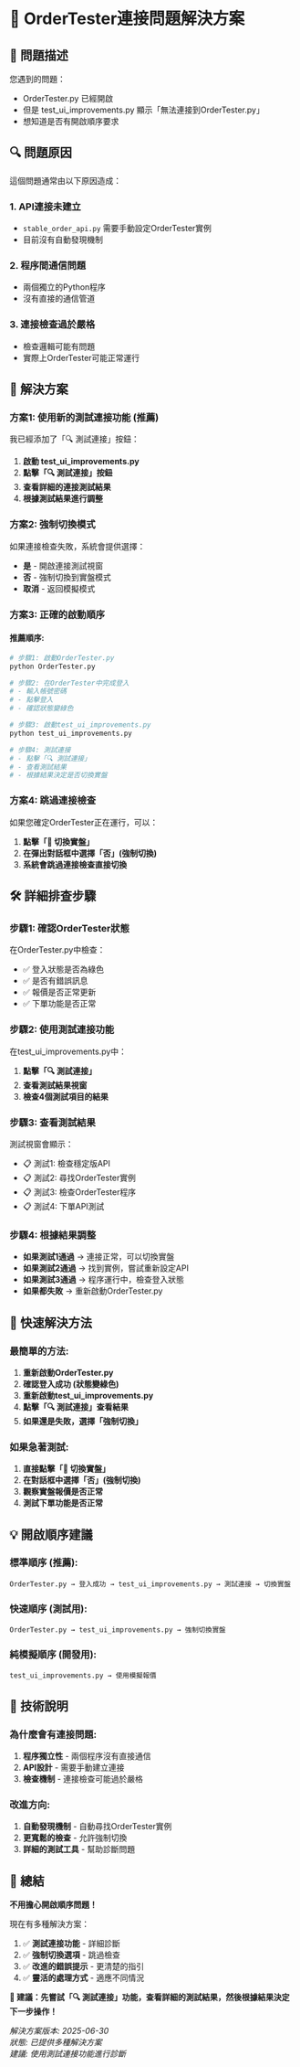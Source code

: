 # 🔧 OrderTester連接問題解決方案

## 🚨 **問題描述**

您遇到的問題：
- OrderTester.py 已經開啟
- 但是 test_ui_improvements.py 顯示「無法連接到OrderTester.py」
- 想知道是否有開啟順序要求

## 🔍 **問題原因**

這個問題通常由以下原因造成：

### 1. **API連接未建立**
- `stable_order_api.py` 需要手動設定OrderTester實例
- 目前沒有自動發現機制

### 2. **程序間通信問題**
- 兩個獨立的Python程序
- 沒有直接的通信管道

### 3. **連接檢查過於嚴格**
- 檢查邏輯可能有問題
- 實際上OrderTester可能正常運行

## 🎯 **解決方案**

### **方案1: 使用新的測試連接功能 (推薦)**

我已經添加了「🔍 測試連接」按鈕：

1. **啟動 test_ui_improvements.py**
2. **點擊「🔍 測試連接」按鈕**
3. **查看詳細的連接測試結果**
4. **根據測試結果進行調整**

### **方案2: 強制切換模式**

如果連接檢查失敗，系統會提供選擇：
- **是** - 開啟連接測試視窗
- **否** - 強制切換到實盤模式
- **取消** - 返回模擬模式

### **方案3: 正確的啟動順序**

#### **推薦順序:**
```bash
# 步驟1: 啟動OrderTester.py
python OrderTester.py

# 步驟2: 在OrderTester中完成登入
# - 輸入帳號密碼
# - 點擊登入
# - 確認狀態變綠色

# 步驟3: 啟動test_ui_improvements.py
python test_ui_improvements.py

# 步驟4: 測試連接
# - 點擊「🔍 測試連接」
# - 查看測試結果
# - 根據結果決定是否切換實盤
```

### **方案4: 跳過連接檢查**

如果您確定OrderTester正在運行，可以：
1. **點擊「📡 切換實盤」**
2. **在彈出對話框中選擇「否」(強制切換)**
3. **系統會跳過連接檢查直接切換**

## 🛠️ **詳細排查步驟**

### **步驟1: 確認OrderTester狀態**
在OrderTester.py中檢查：
- ✅ 登入狀態是否為綠色
- ✅ 是否有錯誤訊息
- ✅ 報價是否正常更新
- ✅ 下單功能是否正常

### **步驟2: 使用測試連接功能**
在test_ui_improvements.py中：
1. **點擊「🔍 測試連接」**
2. **查看測試結果視窗**
3. **檢查4個測試項目的結果**

### **步驟3: 查看測試結果**
測試視窗會顯示：
- 📋 測試1: 檢查穩定版API
- 📋 測試2: 尋找OrderTester實例  
- 📋 測試3: 檢查OrderTester程序
- 📋 測試4: 下單API測試

### **步驟4: 根據結果調整**
- **如果測試1通過** → 連接正常，可以切換實盤
- **如果測試2通過** → 找到實例，嘗試重新設定API
- **如果測試3通過** → 程序運行中，檢查登入狀態
- **如果都失敗** → 重新啟動OrderTester.py

## 🎯 **快速解決方法**

### **最簡單的方法:**
1. **重新啟動OrderTester.py**
2. **確認登入成功 (狀態變綠色)**
3. **重新啟動test_ui_improvements.py**
4. **點擊「🔍 測試連接」查看結果**
5. **如果還是失敗，選擇「強制切換」**

### **如果急著測試:**
1. **直接點擊「📡 切換實盤」**
2. **在對話框中選擇「否」(強制切換)**
3. **觀察實盤報價是否正常**
4. **測試下單功能是否正常**

## 💡 **開啟順序建議**

### **標準順序 (推薦):**
```
OrderTester.py → 登入成功 → test_ui_improvements.py → 測試連接 → 切換實盤
```

### **快速順序 (測試用):**
```
OrderTester.py → test_ui_improvements.py → 強制切換實盤
```

### **純模擬順序 (開發用):**
```
test_ui_improvements.py → 使用模擬報價
```

## 🔧 **技術說明**

### **為什麼會有連接問題:**
1. **程序獨立性** - 兩個程序沒有直接通信
2. **API設計** - 需要手動建立連接
3. **檢查機制** - 連接檢查可能過於嚴格

### **改進方向:**
1. **自動發現機制** - 自動尋找OrderTester實例
2. **更寬鬆的檢查** - 允許強制切換
3. **詳細的測試工具** - 幫助診斷問題

## 🎉 **總結**

**不用擔心開啟順序問題！**

現在有多種解決方案：
1. ✅ **測試連接功能** - 詳細診斷
2. ✅ **強制切換選項** - 跳過檢查
3. ✅ **改進的錯誤提示** - 更清楚的指引
4. ✅ **靈活的處理方式** - 適應不同情況

**🎯 建議：先嘗試「🔍 測試連接」功能，查看詳細的測試結果，然後根據結果決定下一步操作！**

*解決方案版本: 2025-06-30*  
*狀態: 已提供多種解決方案*  
*建議: 使用測試連接功能進行診斷*
